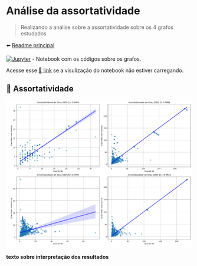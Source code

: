 # Análise da assortatividade

> Realizando a análise sobre a assortatividade sobre os 4 grafos estudados

⬅️ [Readme principal](../u2t1.md)

[![Jupyter](https://img.shields.io/badge/-Notebook-191A1B?style=flat-square&logo=jupyter)](https://github.com/CarlosG18/aedii_dca0209/blob/main/unidade2/U2T1/requisito_02/assortatividade.ipynb) - Notebook com os códigos sobre os grafos.

Acesse esse [🔗 link](./notebook_assortatividade.md) se a visulização do notebook não estiver carregando.

## 🔄 Assortatividade

<p align="center">
    <img width=1000 src="../imgs/graficos_bipartidos.png"/>
</p>

**texto sobre interpretação dos resultados**
